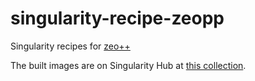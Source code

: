 # singularity-recipe-zeopp

Singularity recipes for [zeo++](http://www.zeoplusplus.org/)

The built images are on Singularity Hub at [this collection](https://www.singularity-hub.org/collections/2487).
